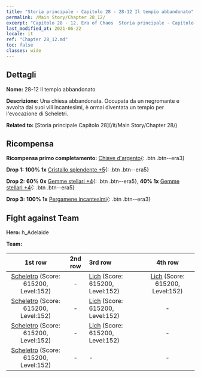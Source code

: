 ```yaml
---
title: "Storia principale - Capitolo 28 - 28-12 Il tempio abbandonato"
permalink: /Main Story/Chapter 28_12/
excerpt: "Capitolo 28 - 12. Era of Chaos  Storia principale - Capitolo 28_12. 28-12 Il tempio abbandonato"
last_modified_at: 2021-06-22
locale: it
ref: "Chapter 28_12.md"
toc: false
classes: wide
---
```


## Dettagli

 **Nome:** 28-12 Il tempio abbandonato

 **Descrizione:** Una chiesa abbandonata. Occupata da un negromante e avvolta dai suoi vili incantesimi, è ormai diventata un tempio per l'evocazione di Scheletri.

 **Related to:** [Storia principale Capitolo 28](/it/Main Story/Chapter 28/)

## Ricompensa

 **Ricompensa primo completamento:** [Chiave d'argento](/ItemsIT/con_693/){: .btn .btn--era3}

 **Drop 1:** **100% 1x** [Cristallo splendente +5](/ItemsIT/mat_101/){: .btn .btn--era5}

 **Drop 2:** **60% 0x** [Gemme stellari +4](/ItemsIT/mat_93/){: .btn .btn--era5}, **40% 1x** [Gemme stellari +4](/ItemsIT/mat_93/){: .btn .btn--era5}

 **Drop 3:** **100% 1x** [Pergamene incantesimi](/ItemsIT/con_694/){: .btn .btn--era3}


## Fight against Team
 **Hero:** h_Adelaide

 **Team:**


  | 1st row | 2nd row | 3rd row | 4th row |
  |:----:|:----:|:----|:----:|
  | [Scheletro](/it/units/Skeleton/) (Score: 615200, Level:152)  | - | [Lich](/it/units/Lich/) (Score: 615200, Level:152)  | [Lich](/it/units/Lich/) (Score: 615200, Level:152)  |
  | [Scheletro](/it/units/Skeleton/) (Score: 615200, Level:152)  | - | [Lich](/it/units/Lich/) (Score: 615200, Level:152)  | - |
  | [Scheletro](/it/units/Skeleton/) (Score: 615200, Level:152)  | - | [Lich](/it/units/Lich/) (Score: 615200, Level:152)  | - |
  | [Scheletro](/it/units/Skeleton/) (Score: 615200, Level:152)  | - | - | - |


